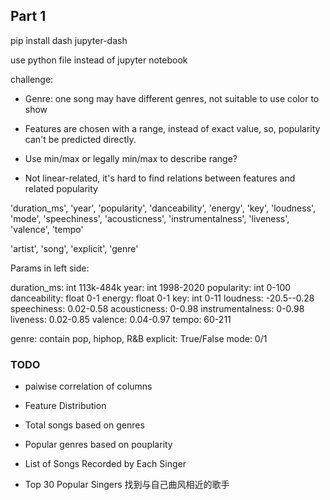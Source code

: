 
## Part 1

pip install dash jupyter-dash

use python file instead of jupyter notebook


challenge:
- Genre: one song may have different genres, not suitable to use color to show

- Features are chosen with a range, instead of exact value, so, popularity can't be predicted directly.

- Use min/max or legally min/max to describe range?

- Not linear-related, it's hard to find relations between features and related popularity



'duration_ms', 'year',
'popularity', 'danceability', 'energy', 'key', 'loudness', 'mode',
'speechiness', 'acousticness', 'instrumentalness', 'liveness',
'valence', 'tempo'


'artist', 'song', 'explicit', 'genre'

Params in left side:

duration_ms: int 113k-484k
year: int 1998-2020
popularity: int 0-100 
danceability: float 0-1
energy: float 0-1
key: int 0-11
loudness: -20.5--0.28
speechiness: 0.02-0.58
acousticness: 0-0.98
instrumentalness: 0-0.98
liveness: 0.02-0.85
valence: 0.04-0.97
tempo: 60-211

genre: contain pop, hiphop, R&B
explicit: True/False
mode: 0/1


### TODO
- paiwise correlation of columns

- Feature Distribution

- Total songs based on genres
- Popular genres based on pouplarity
  
- List of Songs Recorded by Each Singer
- Top 30 Popular Singers
找到与自己曲风相近的歌手


